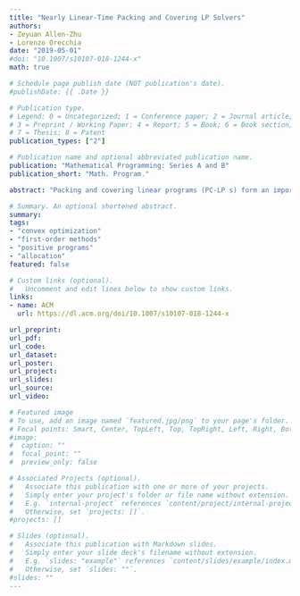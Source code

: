 ```yaml
---
title: "Nearly Linear-Time Packing and Covering LP Solvers" 
authors: 
- Zeyuan Allen-Zhu
- Lorenzo Orecchia
date: "2019-05-01"
#doi: "10.1007/s10107-018-1244-x"
math: true

# Schedule page publish date (NOT publication's date).
#publishDate: {{ .Date }}

# Publication type.
# Legend: 0 = Uncategorized; 1 = Conference paper; 2 = Journal article;
# 3 = Preprint / Working Paper; 4 = Report; 5 = Book; 6 = Book section;
# 7 = Thesis; 8 = Patent
publication_types: ["2"]

# Publication name and optional abbreviated publication name.
publication: "Mathematical Programming: Series A and B"
publication_short: "Math. Program."

abstract: "Packing and covering linear programs (PC-LP s) form an important class of linear programs (LPs) across computer science, operations research, and optimization. Luby and Nisan (STOC 1993) constructed an iterative algorithm for approximately solving PC-LP s in nearly linear time, where the time complexity scales nearly linearly in $N$, the number of nonzero entries of the matrix, and polynomially in $\\varepsilon $, the (multiplicative) approximation error. Unfortunately, existing nearly linear-time algorithms for solving PC-LP s require time at least proportional to $\\varepsilon ^{-2}$. In this paper, we break this longstanding barrier by designing a packing solver that runs in time $\\widetilde{O}(N \\varepsilon ^{-1})$ and covering LP solver that runs in time $\\widetilde{O}(N \\varepsilon ^{-1.5})$. Our packing solver can be extended to run in time $\\widetilde{O}(N \\varepsilon ^{-1})$O for a class of well-behaved covering programs. In a follow-up work, Wang et al. (ICALP 2016) showed that all covering LPs can be converted into well-behaved ones by a reduction that blows up the problem size only logarithmically."

# Summary. An optional shortened abstract.
summary: 
tags:
- "convex optimization"
- "first-order methods"
- "positive programs"
- "allocation"
featured: false

# Custom links (optional).
#   Uncomment and edit lines below to show custom links.
links:
- name: ACM
  url: https://dl.acm.org/doi/10.1007/s10107-018-1244-x

url_preprint: 
url_pdf: 
url_code:
url_dataset:
url_poster:
url_project:
url_slides:
url_source:
url_video:

# Featured image
# To use, add an image named `featured.jpg/png` to your page's folder. 
# Focal points: Smart, Center, TopLeft, Top, TopRight, Left, Right, BottomLeft, Bottom, BottomRight.
#image:
#  caption: ""
#  focal_point: ""
#  preview_only: false

# Associated Projects (optional).
#   Associate this publication with one or more of your projects.
#   Simply enter your project's folder or file name without extension.
#   E.g. `internal-project` references `content/project/internal-project/index.md`.
#   Otherwise, set `projects: []`.
#projects: []

# Slides (optional).
#   Associate this publication with Markdown slides.
#   Simply enter your slide deck's filename without extension.
#   E.g. `slides: "example"` references `content/slides/example/index.md`.
#   Otherwise, set `slides: ""`.
#slides: ""
---
```

